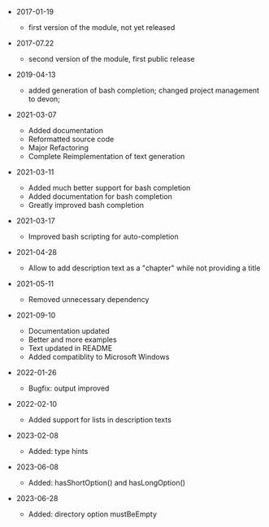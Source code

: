 * 2017-01-19
	* first version of the module, not yet released

* 2017-07.22
	* second version of the module, first public release

* 2019-04-13
	* added generation of bash completion; changed project management to devon;

* 2021-03-07
	* Added documentation
	* Reformatted source code
	* Major Refactoring
	* Complete Reimplementation of text generation

* 2021-03-11
	* Added much better support for bash completion
	* Added documentation for bash completion
	* Greatly improved bash completion

* 2021-03-17
	* Improved bash scripting for auto-completion

* 2021-04-28
	* Allow to add description text as a "chapter" while not providing a title

* 2021-05-11
	* Removed unnecessary dependency

* 2021-09-10
	* Documentation updated
	* Better and more examples
	* Text updated in README
	* Added compatiblity to Microsoft Windows

* 2022-01-26
	* Bugfix: output improved

* 2022-02-10
	* Added support for lists in description texts

* 2023-02-08
	* Added: type hints

* 2023-06-08
	* Added: hasShortOption() and hasLongOption()

* 2023-06-28
	* Added: directory option mustBeEmpty


